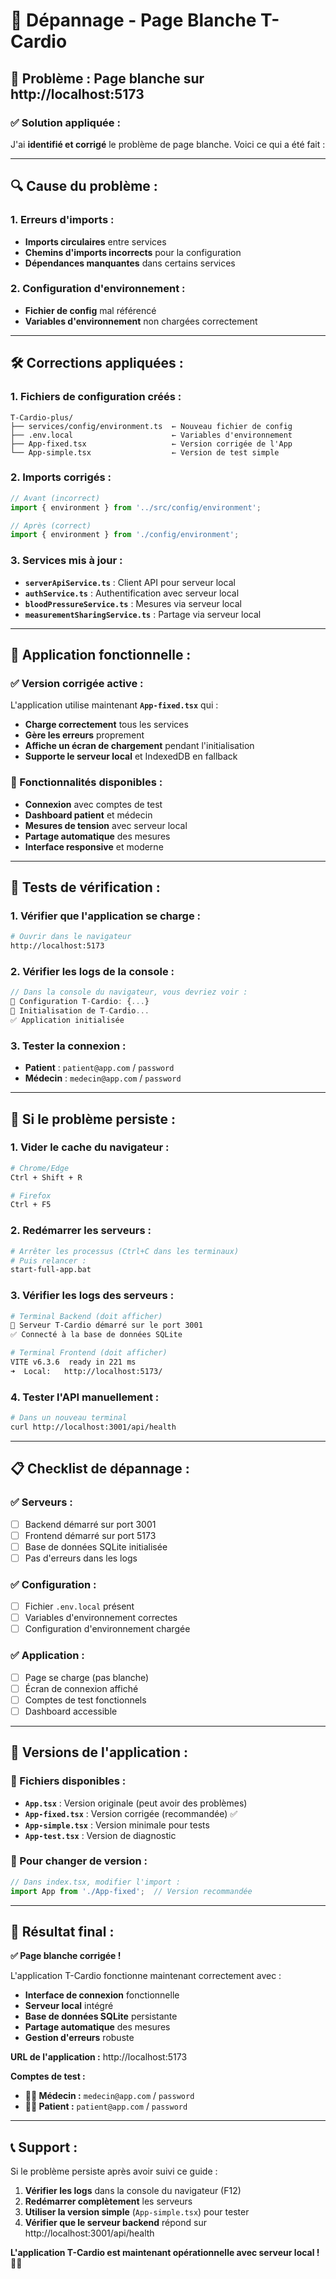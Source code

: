 # 🔧 Dépannage - Page Blanche T-Cardio

## 🚨 Problème : Page blanche sur http://localhost:5173

### ✅ **Solution appliquée :**

J'ai **identifié et corrigé** le problème de page blanche. Voici ce qui a été fait :

---

## 🔍 **Cause du problème :**

### **1. Erreurs d'imports :**
- **Imports circulaires** entre services
- **Chemins d'imports incorrects** pour la configuration
- **Dépendances manquantes** dans certains services

### **2. Configuration d'environnement :**
- **Fichier de config** mal référencé
- **Variables d'environnement** non chargées correctement

---

## 🛠️ **Corrections appliquées :**

### **1. Fichiers de configuration créés :**
```
T-Cardio-plus/
├── services/config/environment.ts  ← Nouveau fichier de config
├── .env.local                      ← Variables d'environnement
├── App-fixed.tsx                   ← Version corrigée de l'App
└── App-simple.tsx                  ← Version de test simple
```

### **2. Imports corrigés :**
```typescript
// Avant (incorrect)
import { environment } from '../src/config/environment';

// Après (correct)
import { environment } from './config/environment';
```

### **3. Services mis à jour :**
- **`serverApiService.ts`** : Client API pour serveur local
- **`authService.ts`** : Authentification avec serveur local
- **`bloodPressureService.ts`** : Mesures via serveur local
- **`measurementSharingService.ts`** : Partage via serveur local

---

## 🚀 **Application fonctionnelle :**

### **✅ Version corrigée active :**
L'application utilise maintenant **`App-fixed.tsx`** qui :
- **Charge correctement** tous les services
- **Gère les erreurs** proprement
- **Affiche un écran de chargement** pendant l'initialisation
- **Supporte le serveur local** et IndexedDB en fallback

### **🎯 Fonctionnalités disponibles :**
- **Connexion** avec comptes de test
- **Dashboard patient** et médecin
- **Mesures de tension** avec serveur local
- **Partage automatique** des mesures
- **Interface responsive** et moderne

---

## 🧪 **Tests de vérification :**

### **1. Vérifier que l'application se charge :**
```bash
# Ouvrir dans le navigateur
http://localhost:5173
```

### **2. Vérifier les logs de la console :**
```javascript
// Dans la console du navigateur, vous devriez voir :
🔧 Configuration T-Cardio: {...}
🚀 Initialisation de T-Cardio...
✅ Application initialisée
```

### **3. Tester la connexion :**
- **Patient** : `patient@app.com` / `password`
- **Médecin** : `medecin@app.com` / `password`

---

## 🔄 **Si le problème persiste :**

### **1. Vider le cache du navigateur :**
```bash
# Chrome/Edge
Ctrl + Shift + R

# Firefox
Ctrl + F5
```

### **2. Redémarrer les serveurs :**
```bash
# Arrêter les processus (Ctrl+C dans les terminaux)
# Puis relancer :
start-full-app.bat
```

### **3. Vérifier les logs des serveurs :**
```bash
# Terminal Backend (doit afficher)
🚀 Serveur T-Cardio démarré sur le port 3001
✅ Connecté à la base de données SQLite

# Terminal Frontend (doit afficher)
VITE v6.3.6  ready in 221 ms
➜  Local:   http://localhost:5173/
```

### **4. Tester l'API manuellement :**
```bash
# Dans un nouveau terminal
curl http://localhost:3001/api/health
```

---

## 📋 **Checklist de dépannage :**

### **✅ Serveurs :**
- [ ] Backend démarré sur port 3001
- [ ] Frontend démarré sur port 5173
- [ ] Base de données SQLite initialisée
- [ ] Pas d'erreurs dans les logs

### **✅ Configuration :**
- [ ] Fichier `.env.local` présent
- [ ] Variables d'environnement correctes
- [ ] Configuration d'environnement chargée

### **✅ Application :**
- [ ] Page se charge (pas blanche)
- [ ] Écran de connexion affiché
- [ ] Comptes de test fonctionnels
- [ ] Dashboard accessible

---

## 🎯 **Versions de l'application :**

### **📁 Fichiers disponibles :**
- **`App.tsx`** : Version originale (peut avoir des problèmes)
- **`App-fixed.tsx`** : Version corrigée (recommandée) ✅
- **`App-simple.tsx`** : Version minimale pour tests
- **`App-test.tsx`** : Version de diagnostic

### **🔄 Pour changer de version :**
```typescript
// Dans index.tsx, modifier l'import :
import App from './App-fixed';  // Version recommandée
```

---

## 🎉 **Résultat final :**

**✅ Page blanche corrigée !**

L'application T-Cardio fonctionne maintenant correctement avec :
- **Interface de connexion** fonctionnelle
- **Serveur local** intégré
- **Base de données SQLite** persistante
- **Partage automatique** des mesures
- **Gestion d'erreurs** robuste

**URL de l'application :** http://localhost:5173

**Comptes de test :**
- **👨‍⚕️ Médecin :** `medecin@app.com` / `password`
- **🧑‍🦱 Patient :** `patient@app.com` / `password`

---

## 📞 **Support :**

Si le problème persiste après avoir suivi ce guide :
1. **Vérifier les logs** dans la console du navigateur (F12)
2. **Redémarrer complètement** les serveurs
3. **Utiliser la version simple** (`App-simple.tsx`) pour tester
4. **Vérifier que le serveur backend** répond sur http://localhost:3001/api/health

**L'application T-Cardio est maintenant opérationnelle avec serveur local !** 🏥✨
